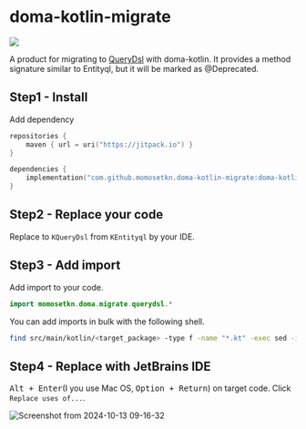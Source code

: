 # doma-kotlin-migrate

[![](https://jitpack.io/v/momosetkn/doma-kotlin-migrate.svg)](https://jitpack.io/#momosetkn/doma-kotlin-migrate)

A product for migrating to [QueryDsl](https://github.com/domaframework/doma/pull/1203) with doma-kotlin.
It provides a method signature similar to Entityql, but it will be marked as @Deprecated.

## Step1 - Install

Add dependency

```kotlin
repositories {
    maven { url = uri("https://jitpack.io") }
}

dependencies {
    implementation("com.github.momosetkn.doma-kotlin-migrate:doma-kotlin-migrate-querydsl:0.0.2")
}
```

## Step2 - Replace your code

Replace to `KQueryDsl` from `KEntityql` by your IDE.

## Step3 - Add import

Add import to your code.

```kotlin
import momosetkn.doma.migrate.querydsl.*
```

You can add imports in bulk with the following shell.

```bash
find src/main/kotlin/<target_package> -type f -name "*.kt" -exec sed -i 's/^\(package .*\)/\1\n\nimport momosetkn.doma.migrate.querydsl.*/g' {} +
```

## Step4 - Replace with JetBrains IDE

<kbd>Alt + Enter</kbd>(I you use Mac OS, <kbd>Option + Return</kbd>) on target code.
Click `Replace uses of...`.

![Screenshot from 2024-10-13 09-16-32](https://github.com/user-attachments/assets/ef293c48-9578-4ec1-a444-268640e65065)
